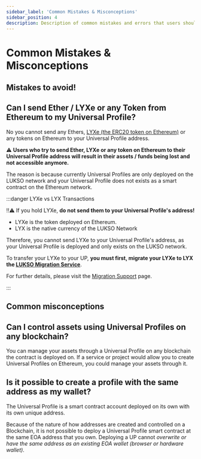 ```yaml
---
sidebar_label: 'Common Mistakes & Misconceptions'
sidebar_position: 4
description: Description of common mistakes and errors that users should understand and prevent from doing
---
```


# Common Mistakes & Misconceptions

## Mistakes to avoid!

## Can I send Ether / LYXe or any Token from Ethereum to my Universal Profile?

No you cannot send any Ethers, [LYXe (the ERC20 token on Ethereum)](https://etherscan.io/token/0xA8b919680258d369114910511cc87595aec0be6D) or any tokens on Ethereum to your Universal Profile address.

⚠️ **Users who try to send Ether, LYXe or any token on Ethereum to their Universal Profile address will result in their assets / funds being lost and not accessible anymore.**

The reason is because currently Universal Profiles are only deployed on the LUKSO network and your Universal Profile does not exists as a smart contract on the Ethereum network.

:::danger LYXe vs LYX Transactions

‼️⚠️ If you hold LYXe, **do not send them to your Universal Profile's address!**

- LYXe is the token deployed on Ethereum.
- LYX is the native currency of the LUKSO Network

Therefore, you cannot send LYXe to your Universal Profile's address, as your Universal Profile is deployed and only exists on the LUKSO network.

To transfer your LYXe to your UP, **you must first, migrate your LYXe to LYX the [LUKSO Migration Service](https://migrate.lukso.network/)**.

For further details, please visit the [Migration Support](../migration/introduction.md) page.

:::

## Common misconceptions

## Can I control assets using Universal Profiles on any blockchain?

You can manage your assets through a Universal Profile on any blockchain the contract is deployed on. If a service or project would allow you to create Universal Profiles on Ethereum, you could manage your assets through it.

## Is it possible to create a profile with the same address as my wallet?

The Universal Profile is a smart contract account deployed on its own with its own unique address.

Because of the nature of how addresses are created and controlled on a Blockchain, it is not possible to deploy a Universal Profile smart contract at the same EOA address that you own. Deploying a UP cannot _overwrite or have the same address as an existing EOA wallet (browser or hardware wallet)_.
